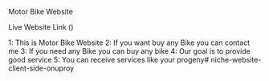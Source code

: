 Motor Bike Website

Live Website Link ()


1: This is Motor Bike Website
2: If you want buy any Bike you can contact me
3: If you need any Bike you can buy any bike
4: Our goal is to provide good service
5: You can receive services like your progeny#   n i c h e - w e b s i t e - c l i e n t - s i d e - o n u p r o y  
 